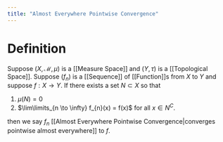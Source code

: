 ```yaml
---
title: "Almost Everywhere Pointwise Convergence"
---
```


# Definition
Suppose $(X, \mathcal{M}, \mu)$ is a [[Measure Space]] and $(Y, \tau)$ is a [[Topological Space]]. Suppose $(f_{n})$ is a [[Sequence]] of [[Function]]s from $X$ to $Y$ and suppose $f: X \to Y$. If there exists a set $N \subset X$ so that
1. $\mu(N) = 0$
2. $\lim\limits_{n \to \infty} f_{n}(x) = f(x)$ for all $x \in N^{C}$.

then we say $f_{n}$ [[Almost Everywhere Pointwise Convergence|converges pointwise almost everywhere]] to $f$.

